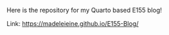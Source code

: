 Here is the repository for my Quarto based E155 blog!

Link:
https://madeleieine.github.io/E155-Blog/